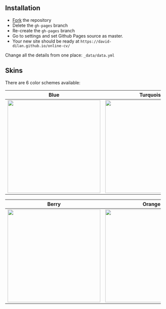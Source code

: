 ## Installation

* [Fork](https://github.com/david-dilan/online-cv/) the repository
* Delete the `gh-pages` branch
* Re-create the `gh-pages` branch
* Go to settings and set Github Pages source as master.
* Your new site should be ready at `https://david-dilan.github.io/online-cv/`

Change all the details from one place: ``_data/data.yml``


## Skins

There are 6 color schemes available:

| Blue | Turquoise | Green |
|---------|---------|---------|
| <img src="https://webjeda.com/online-cv/assets/images/blue.jpg" width="300"/> | <img src="https://webjeda.com/online-cv/assets/images/turquoise.jpg" width="300"/> | <img src="https://webjeda.com/online-cv/assets/images/green.jpg" width="300"/> |

| Berry | Orange | Ceramic |
|---------|---------|---------|
| <img src="https://webjeda.com/online-cv/assets/images/berry.jpg" width="300"/> | <img src="https://webjeda.com/online-cv/assets/images/orange.jpg" width="300"/> | <img src="https://webjeda.com/online-cv/assets/images/ceramic.jpg" width="300"/> |
